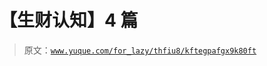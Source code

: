 # 【生财认知】4 篇

> 原文：[`www.yuque.com/for_lazy/thfiu8/kftegpafgx9k80ft`](https://www.yuque.com/for_lazy/thfiu8/kftegpafgx9k80ft)



